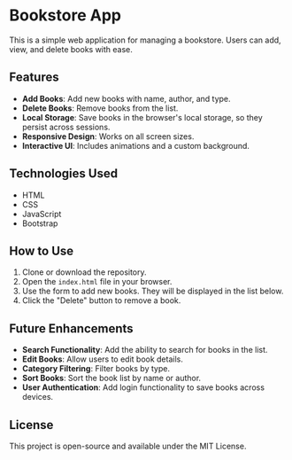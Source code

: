 # Bookstore App

This is a simple web application for managing a bookstore. Users can add, view, and delete books with ease.

## Features

- **Add Books**: Add new books with name, author, and type.
- **Delete Books**: Remove books from the list.
- **Local Storage**: Save books in the browser's local storage, so they persist across sessions.
- **Responsive Design**: Works on all screen sizes.
- **Interactive UI**: Includes animations and a custom background.

## Technologies Used

- HTML
- CSS
- JavaScript
- Bootstrap

## How to Use

1. Clone or download the repository.
2. Open the `index.html` file in your browser.
3. Use the form to add new books. They will be displayed in the list below.
4. Click the "Delete" button to remove a book.

## Future Enhancements

- **Search Functionality**: Add the ability to search for books in the list.
- **Edit Books**: Allow users to edit book details.
- **Category Filtering**: Filter books by type.
- **Sort Books**: Sort the book list by name or author.
- **User Authentication**: Add login functionality to save books across devices.

## License

This project is open-source and available under the MIT License.
